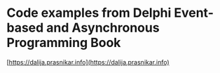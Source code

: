 # Code examples from Delphi Event-based and Asynchronous Programming Book

[https://dalija.prasnikar.info](https://dalija.prasnikar.info)


